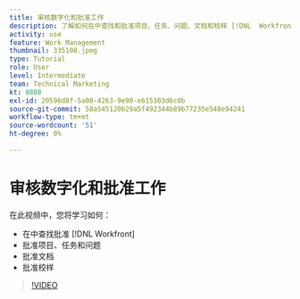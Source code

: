 ```yaml
---
title: 审核数字化和批准工作
description: 了解如何在中查找和批准项目、任务、问题、文档和校样 [!DNL  Workfront].
activity: use
feature: Work Management
thumbnail: 335108.jpeg
type: Tutorial
role: User
level: Intermediate
team: Technical Marketing
kt: 8808
exl-id: 20596d8f-5a00-4263-9e90-e615303d6c0b
source-git-commit: 58a545120b29a5f492344b89b77235e548e94241
workflow-type: tm+mt
source-wordcount: '51'
ht-degree: 0%

---
```


# 审核数字化和批准工作

在此视频中，您将学习如何：

* 在中查找批准 [!DNL  Workfront]
* 批准项目、任务和问题
* 批准文档
* 批准校样

>[!VIDEO](https://video.tv.adobe.com/v/335108/?quality=12)

<!---
learn more URLS
Approving work
Home area for Reviewers
Guides
Home overview for Reviewers
Issue page overview
--->
